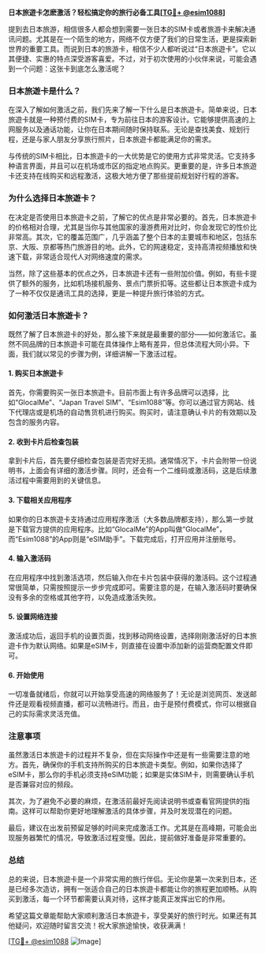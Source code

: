 **日本旅遊卡怎麽激活？轻松搞定你的旅行必备工具[[TG💪+ @esim1088](https://t.me/s/esim1088)]**

提到去日本旅游，相信很多人都会想到需要一张日本的SIM卡或者旅游卡来解决通讯问题。尤其是在一个陌生的地方，网络不仅方便了我们的日常生活，更是探索新世界的重要工具。而说到日本的旅游卡，相信不少人都听说过“日本旅遊卡”。它以其便捷、实惠的特点深受游客喜爱。不过，对于初次使用的小伙伴来说，可能会遇到一个问题：这张卡到底怎么激活呢？

### 日本旅遊卡是什么？

在深入了解如何激活之前，我们先来了解一下什么是日本旅遊卡。简单来说，日本旅遊卡就是一种预付费的SIM卡，专为前往日本的游客设计。它能够提供高速的上网服务以及通话功能，让你在日本期间随时保持联系。无论是查找美食、规划行程，还是与家人朋友分享旅行照片，日本旅遊卡都能满足你的需求。

与传统的SIM卡相比，日本旅遊卡的一大优势是它的使用方式非常灵活。它支持多种语言界面，并且可以在机场或市区的指定地点购买。更重要的是，许多日本旅遊卡还支持在线购买和远程激活，这极大地方便了那些提前规划好行程的游客。

### 为什么选择日本旅遊卡？

在决定是否使用日本旅遊卡之前，了解它的优点是非常必要的。首先，日本旅遊卡的价格相对合理，尤其是当你与其他国家的漫游费用对比时，你会发现它的性价比非常高。其次，它的覆盖范围广，几乎涵盖了整个日本的主要城市和地区，包括东京、大阪、京都等热门旅游目的地。此外，它的网速稳定，支持高清视频播放和快速下载，非常适合现代人对网络速度的需求。

当然，除了这些基本的优点之外，日本旅遊卡还有一些附加价值。例如，有些卡提供了额外的服务，比如机场接机服务、景点门票折扣等。这些都让日本旅遊卡成为了一种不仅仅是通讯工具的选择，更是一种提升旅行体验的方式。

### 如何激活日本旅遊卡？

既然了解了日本旅遊卡的好处，那么接下来就是最重要的部分——如何激活它。虽然不同品牌的日本旅遊卡可能在具体操作上略有差异，但总体流程大同小异。下面，我们就以常见的步骤为例，详细讲解一下激活过程。

#### 1. 购买日本旅遊卡

首先，你需要购买一张日本旅遊卡。目前市面上有许多品牌可以选择，比如“GlocalMe”、“Japan Travel SIM”、“Esim1088”等。你可以通过官方网站、线下代理店或是机场的自动售货机进行购买。购买时，请注意确认卡片的有效期以及包含的服务内容。

#### 2. 收到卡片后检查包装

拿到卡片后，首先要仔细检查包装是否完好无损。通常情况下，卡片会附带一份说明书，上面会有详细的激活步骤。同时，还会有一个二维码或激活码，这是后续激活过程中需要用到的关键信息。

#### 3. 下载相关应用程序

如果你的日本旅遊卡支持通过应用程序激活（大多数品牌都支持），那么第一步就是下载官方提供的应用程序。比如“GlocalMe”的App叫做“GlocalMe”，而“Esim1088”的App则是“eSIM助手”。下载完成后，打开应用并注册账号。

#### 4. 输入激活码

在应用程序中找到激活选项，然后输入你在卡片包装中获得的激活码。这个过程通常很简单，只需按照提示一步步完成即可。需要注意的是，在输入激活码时要确保没有多余的空格或其他字符，以免造成激活失败。

#### 5. 设置网络连接

激活成功后，返回手机的设置页面，找到移动网络设置，选择刚刚激活好的日本旅遊卡作为默认网络。如果是eSIM卡，则直接在设置中添加新的运营商配置文件即可。

#### 6. 开始使用

一切准备就绪后，你就可以开始享受高速的网络服务了！无论是浏览网页、发送邮件还是观看视频直播，都可以流畅进行。而且，由于是预付费模式，你可以根据自己的实际需求灵活充值。

### 注意事项

虽然激活日本旅遊卡的过程并不复杂，但在实际操作中还是有一些需要注意的地方。首先，确保你的手机支持所购买的日本旅遊卡类型。例如，如果你选择了eSIM卡，那么你的手机必须支持eSIM功能；如果是实体SIM卡，则需要确认手机是否兼容对应的频段。

其次，为了避免不必要的麻烦，在激活前最好先阅读说明书或查看官网提供的指南。这样可以帮助你更好地理解激活的具体步骤，并及时发现潜在的问题。

最后，建议在出发前预留足够的时间来完成激活工作。尤其是在高峰期，可能会出现服务器繁忙的情况，导致激活过程变慢。因此，提前做好准备是非常重要的。

### 总结

总的来说，日本旅遊卡是一个非常实用的旅行伴侣。无论你是第一次来到日本，还是已经多次造访，拥有一张适合自己的日本旅遊卡都能让你的旅程更加顺畅。从购买到激活，每一个环节都需要认真对待，这样才能真正发挥出它的作用。

希望这篇文章能帮助大家顺利激活日本旅遊卡，享受美好的旅行时光。如果还有其他疑问，欢迎随时留言交流！祝大家旅途愉快，收获满满！

[[TG💪+ @esim1088](https://t.me/s/esim1088) ![Image](https://i.postimg.cc/4NQfJmqS/Snipaste-2025-05-13-00-14-12.png)]